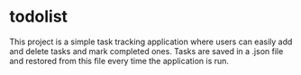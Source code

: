 # todolist
This project is a simple task tracking application where users can easily add and delete tasks and mark completed ones. Tasks are saved in a .json file and restored from this file every time the application is run.
